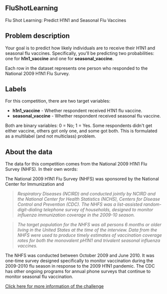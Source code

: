 ## FluShotLearning
Flu Shot Learning: Predict H1N1 and Seasonal Flu Vaccines


## Problem description
Your goal is to predict how likely individuals are to receive their H1N1 and seasonal flu vaccines. Specifically, you'll be predicting two probabilities: one for **h1n1_vaccine** and one for **seasonal_vaccine**.

Each row in the dataset represents one person who responded to the National 2009 H1N1 Flu Survey.


## Labels
For this competition, there are two target variables:

- **h1n1_vaccine** - Whether respondent received H1N1 flu vaccine.
- **seasonal_vaccine** - Whether respondent received seasonal flu vaccine.

Both are binary variables: 0 = No; 1 = Yes. Some respondents didn't get either vaccine, others got only one, and some got both. This is formulated as a multilabel (and not multiclass) problem.


## About the data
The data for this competition comes from the National 2009 H1N1 Flu Survey (NHFS).
In their own words:

The National 2009 H1N1 Flu Survey (NHFS) was sponsored by the National Center for Immunization and 

> _Respiratory Diseases (NCIRD) and conducted jointly by NCIRD and the National Center for Health Statistics (NCHS), Centers for Disease Control and Prevention (CDC). The NHFS was a list-assisted random-digit-dialing telephone survey of households, designed to monitor influenza immunization coverage in the 2009-10 season._

> _The target population for the NHFS was all persons 6 months or older living in the United States at the time of the interview. Data from the NHFS were used to produce timely estimates of vaccination coverage rates for both the monovalent pH1N1 and trivalent seasonal influenza vaccines._

The NHFS was conducted between October 2009 and June 2010. It was one-time survey designed specifically to monitor vaccination during the 2009-2010 flu season in response to the 2009 H1N1 pandemic. The CDC has other ongoing programs for annual phone surveys that continue to monitor seasonal flu vaccination.


[Click here for more information of the challenge](https://www.drivendata.org/competitions/66/flu-shot-learning/page/210/)